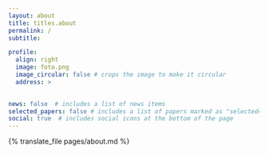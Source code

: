 ```yaml
---
layout: about
title: titles.about
permalink: /
subtitle: 

profile:
  align: right
  image: foto.png
  image_circular: false # crops the image to make it circular
  address: >
    

news: false  # includes a list of news items
selected_papers: false # includes a list of papers marked as "selected={true}"
social: true  # includes social icons at the bottom of the page
---
```


{% translate_file pages/about.md %}